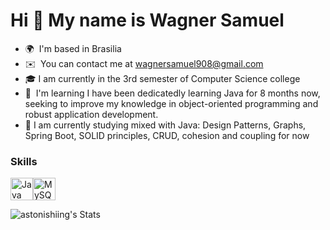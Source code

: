 Hi 👋 My name is Wagner Samuel
==============================

* 🌍  I'm based in Brasilia
* ✉️  You can contact me at [wagnersamuel908@gmail.com](mailto:wagnersamuel908@gmail.com)
* 🎓 I am currently in the 3rd semester of Computer Science college
* 🧠  I'm learning I have been dedicatedly learning Java for 8 months now, seeking to improve my knowledge in object-oriented programming and robust application development.
* 📕 I am currently studying mixed with Java: Design Patterns, Graphs, Spring Boot, SOLID principles, CRUD, cohesion and coupling for now

### Skills


<p align="left">
<a href="https://www.oracle.com/java/" target="_blank" rel="noreferrer"><img src="https://raw.githubusercontent.com/danielcranney/readme-generator/main/public/icons/skills/java-colored.svg" width="36" height="36" alt="Java" title="Java"/></a><a href="https://www.mysql.com/" target="_blank" rel="noreferrer"><img src="https://raw.githubusercontent.com/danielcranney/readme-generator/main/public/icons/skills/mysql-colored.svg" width="36" height="36" alt="MySQL" title="MySQL"/></a>
</p>

![astonishiing's Stats](https://github-readme-stats.vercel.app/api?username=astonishiing&theme=ayu-mirage&show_icons=true&hide_border=false&count_private=true)

